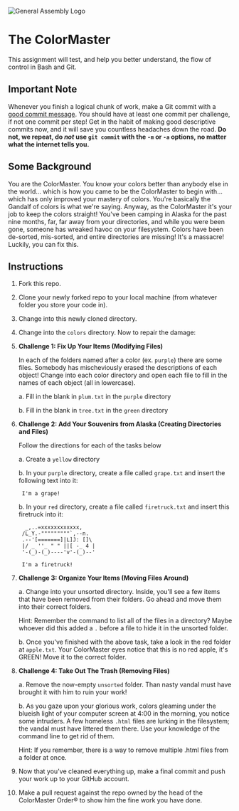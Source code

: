 ![General Assembly Logo](http://i.imgur.com/ke8USTq.png)

# The ColorMaster #

This assignment will test, and help you better understand, the flow of control in Bash and Git.

## Important Note ##

Whenever you finish a logical chunk of work, make a Git commit with a [good commit message](http://tbaggery.com/2008/04/19/a-note-about-git-commit-messages.html). You should have at least one commit per challenge, if not one commit per step! Get in the habit of making good descriptive commits now, and it will save you countless headaches down the road. **Do not, we repeat, do *not* use `git commit` with the `-m` or `-a` options, no matter what the internet tells you.**

## Some Background ##

You are the ColorMaster. You know your colors better than anybody else in the world... which is how you came to be the ColorMaster to begin with... which has only improved your mastery of colors. You're basically the Gandalf of colors is what we're saying. Anyway, as the ColorMaster it's your job to keep the colors straight! You've been camping in Alaska for the past nine months, far, far away from your directories, and while you were been gone, someone has wreaked havoc on your filesystem. Colors have been de-sorted, mis-sorted, and entire directories are missing! It's a massacre! Luckily, you can fix this.

## Instructions ##

1. Fork this repo.
2. Clone your newly forked repo to your local machine (from whatever folder you store your code in).
3. Change into this newly cloned directory.
4. Change into the `colors` directory. Now to repair the damage:
5. **Challenge 1: Fix Up Your Items (Modifying Files)**

    In each of the folders named after a color (ex. `purple`) there are some files. Somebody has mischeviously erased the descriptions of each object! Change into each color directory and open each file to fill in the names of each object (all in lowercase).

    a. Fill in the blank in `plum.txt` in the `purple` directory

    b. Fill in the blank in `tree.txt` in the `green` directory

6. **Challenge 2: Add Your Souvenirs from Alaska (Creating Directories and Files)**

    Follow the directions for each of the tasks below

    a. Create a `yellow` directory

    b. In your `purple` directory, create a file called `grape.txt` and insert the following text into it:

        I'm a grape!

    b. In your `red` directory, create a file called `firetruck.txt` and insert this firetruck into it:

         _,..=xxxxxxxxxxxx,
        /L_Y.-"""""""""`,--n.
        .--'[=======]|L]J: []\
        |/ _ ''_ " " ||[ -_ 4 |
        '-(_)-(_)----'v'-(_)--'

        I'm a firetruck!

7. **Challenge 3: Organize Your Items (Moving Files Around)**

    a. Change into your unsorted directory. Inside, you'll see a few items that have been removed from their folders. Go ahead and move them into their correct folders.

    Hint: Remember the command to list all of the files in a directory? Maybe whoever did this added a `.` before a file to hide it in the unsorted folder.

    b. Once you've finished with the above task, take a look in the red folder at `apple.txt`. Your ColorMaster eyes notice that this is no red apple, it's GREEN! Move it to the correct folder.

8. **Challenge 4: Take Out The Trash (Removing Files)**

    a. Remove the now-empty `unsorted` folder. Than nasty vandal must have brought it with him to ruin your work!

    b. As you gaze upon your glorious work, colors gleaming under the blueish light of your computer screen at 4:00 in the morning, you notice some intruders. A few homeless `.html` files are lurking in the filesystem; the vandal must have littered them there. Use your knowledge of the command line to get rid of them.

    Hint: If you remember, there is a way to remove multiple .html files from a folder at once.

9. Now that you've cleaned everything up, make a final commit and push your work up to your GitHub account.

10. Make a pull request against the repo owned by the head of the ColorMaster Order® to show him the fine work you have done.
